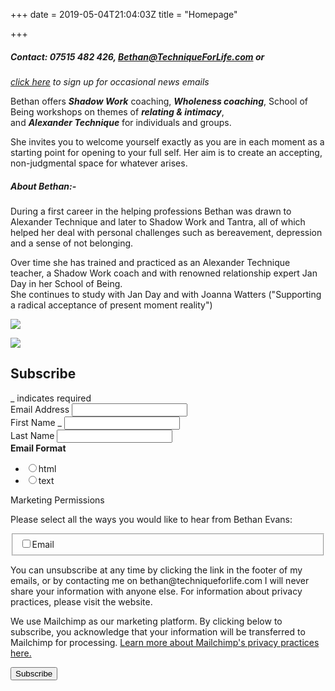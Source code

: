 +++
date = 2019-05-04T21:04:03Z
title = "Homepage"

+++
##### _Contact: 07515 482 426_, [_Bethan@TechniqueForLife.com_](mailto:bethan@techniqueforlife.com) _or_

[_click here_](http://eepurl.com/gIC8Xz) _to sign up for occasional news emails_

Bethan offers **_Shadow Work_** coaching,     **_Wholeness coaching_**, School of Being workshops on themes of **_relating & intimacy_**,  
and **_Alexander Technique_** for individuals and groups.

She invites you to welcome yourself exactly as you are in each moment as a starting point for opening to your full self.  Her aim is to create an accepting, non-judgmental space for whatever arises.

##### About Bethan:-

During a first career in the helping professions Bethan was drawn to Alexander Technique and later to Shadow Work and Tantra, all of which helped her deal with personal challenges such as bereavement, depression and a sense of not belonging.

Over time she has trained and practiced as an Alexander Technique teacher, a Shadow Work coach and with renowned relationship expert Jan Day in her School of Being.  
She continues to study with Jan Day and with Joanna Watters ("Supporting a radical acceptance of present moment reality")

![](/uploads/be2020.04.22sml.jpg)

![](/uploads/bethanevansoutdoorsml.jpg)

<!-- Begin Mailchimp Signup Form -->
<link href="//cdn-images.mailchimp.com/embedcode/classic-10_7.css" rel="stylesheet" type="text/css">
<style type="text/css">
\#mc_embed_signup{background:#fff; clear:left; font:14px Helvetica,Arial,sans-serif; }
/* Add your own Mailchimp form style overrides in your site stylesheet or in this style block.
We recommend moving this block and the preceding CSS link to the HEAD of your HTML file. _/
</style>
<style type="text/css">
\#mc-embedded-subscribe-form input\[type=checkbox\]{display: inline; width: auto;margin-right: 10px;}
\#mergeRow-gdpr {margin-top: 20px;}
\#mergeRow-gdpr fieldset label {font-weight: normal;}
\#mc-embedded-subscribe-form .mc_fieldset{border:none;min-height: 0px;padding-bottom:0px;}
</style>
<div id="mc_embed_signup">
<form action="https://TechniqueForLife.us1.list-manage.com/subscribe/post?u=132947c457b186b9c745b3be4&id=9d155328b5" method="post" id="mc-embedded-subscribe-form" name="mc-embedded-subscribe-form" class="validate" target="blank" novalidate>
<div id="mc_embed_signup_scroll">
<h2>Subscribe</h2>
<div class="indicates-required"><span class="asterisk">_</span> indicates required</div>
<div class="mc-field-group">
<label for="mce-EMAIL">Email Address  <span class="asterisk"></span>
</label>
<input type="email" value="" name="EMAIL" class="required email" id="mce-EMAIL">
</div>
<div class="mc-field-group">
<label for="mce-FNAME">First Name  <span class="asterisk">_</span>
</label>
<input type="text" value="" name="FNAME" class="required" id="mce-FNAME">
</div>
<div class="mc-field-group">
<label for="mce-LNAME">Last Name </label>
<input type="text" value="" name="LNAME" class="" id="mce-LNAME">
</div>
<div class="mc-field-group input-group">
<strong>Email Format </strong>
<ul><li><input type="radio" value="html" name="EMAILTYPE" id="mce-EMAILTYPE-0"><label for="mce-EMAILTYPE-0">html</label></li>
<li><input type="radio" value="text" name="EMAILTYPE" id="mce-EMAILTYPE-1"><label for="mce-EMAILTYPE-1">text</label></li>
</ul>
</div>
<div id="mergeRow-gdpr" class="mergeRow gdpr-mergeRow content__gdprBlock mc-field-group">
<div class="content__gdpr">
<label>Marketing Permissions</label>
<p>Please select all the ways you would like to hear from Bethan Evans:</p>
<fieldset class="mc_fieldset gdprRequired mc-field-group" name="interestgroup_field">
<label class="checkbox subfield" for="gdpr_9765"><input type="checkbox" id="gdpr_9765" name="gdpr\[9765\]" value="Y" class="av-checkbox "><span>Email</span> </label>
</fieldset>
<p>You can unsubscribe at any time by clicking the link in the footer of my emails, or by contacting me on bethan@techniqueforlife.com
I will never share your information with anyone else. For information about privacy practices, please visit the website.</p>
</div>
<div class="content__gdprLegal">
<p>We use Mailchimp as our marketing platform. By clicking below to subscribe, you acknowledge that your information will be transferred to Mailchimp for processing. <a href="https://mailchimp.com/legal/" target="_blank">Learn more about Mailchimp's privacy practices here.</a></p>
</div>
</div>
<div id="mce-responses" class="clear">
<div class="response" id="mce-error-response" style="display:none"></div>
<div class="response" id="mce-success-response" style="display:none"></div>
</div>    <!-- real people should not fill this in and expect good things - do not remove this or risk form bot signups-->
<div style="position: absolute; left: -5000px;" aria-hidden="true"><input type="text" name="b_132947c457b186b9c745b3be4_9d155328b5" tabindex="-1" value=""></div>
<div class="clear"><input type="submit" value="Subscribe" name="subscribe" id="mc-embedded-subscribe" class="button"></div>
</div>
</form>
</div>
<script type='text/javascript' src='//s3.amazonaws.com/downloads.mailchimp.com/js/mc-validate.js'></script><script type='text/javascript'>(function($) {window.fnames = new Array(); window.ftypes = new Array();fnames\[0\]='EMAIL';ftypes\[0\]='email';fnames\[1\]='FNAME';ftypes\[1\]='text';fnames\[2\]='LNAME';ftypes\[2\]='text';fnames\[3\]='MMERGE3';ftypes\[3\]='number';}(jQuery));var $mcj = jQuery.noConflict(true);</script>
<!--End mc_embed_signup-->